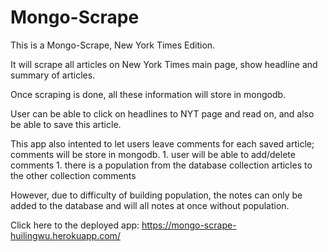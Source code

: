 # Mongo-Scrape

This is a Mongo-Scrape, New York Times Edition.

It will scrape all articles on New York Times main page, show headline and summary of articles.

Once scraping is done, all these information will store in mongodb.

User can be able to click on headlines to NYT page and read on, and also be able to save this article.

This app also intented to let users leave comments for each saved article; comments will be store in mongodb.
    1. user will be able to add/delete comments
    1. there is a population from the database collection articles to the other collection comments

However, due to difficulty of building population, the notes can only be added to the database and will all notes at once without population. 

Click here to the deployed app: https://mongo-scrape-huilingwu.herokuapp.com/

